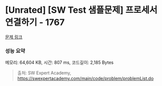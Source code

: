 # [Unrated] [SW Test 샘플문제] 프로세서 연결하기 - 1767 

[문제 링크](https://swexpertacademy.com/main/code/problem/problemDetail.do?contestProbId=AV4suNtaXFEDFAUf) 

### 성능 요약

메모리: 64,604 KB, 시간: 807 ms, 코드길이: 2,185 Bytes



> 출처: SW Expert Academy, https://swexpertacademy.com/main/code/problem/problemList.do